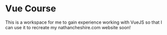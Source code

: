 # Vue Course

This is a workspace for me to gain experience working with VueJS so that I can use it to recreate my nathancheshire.com website soon!
